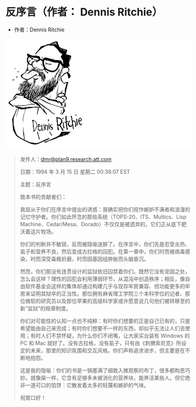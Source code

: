 # 反序言（作者： Dennis Ritchie）

- 作者：Dennis Ritchie

![](.gitbook/assets/dannisi.png)

>发件人：[dmr@plan9.research.att.com](mailto:dmr@plan9.research.att.com)
>
>日期：1994 年 3 月 15 日 星期二 00:38:07 EST
>
>主题：反序言
>
>致本书的贡献者们：
>
>我屈从于你们在序言中提出的诱惑：我确实把你们视作嫉妒不满者和浪漫的记忆守护者。你们如此怀念的那些系统（TOPS-20、ITS、Multics、Lisp Machine、Cedar/Mesa、Dorado）不仅仅是被遗弃的，它们正从底下肥沃着这片牧场。
>
>你们的判断并不敏锐，反而被隐喻迷醉了。在序言中，你们先是忍受炎热、虱子和营养不良，然后变成古拉格的囚犯。在第一章中，你们时而被病毒感染，时而深受毒瘾折磨，时而因基因组肿胀而头脑昏沉。
>
>然而，你们那没有连贯设计的监狱依旧囚禁着你们。既然它没有坚固之处，怎么会这样？理性的囚犯会利用薄弱环节，从混沌中创造秩序；相反，像自由软件基金会这样的集体却通过构建几乎与现存牢房兼容、但功能更多的牢房来证明其狱卒的正当性。那位拥有麻省理工学院三个本科学位的记者、那位微软的研究员以及那位苹果的高级科学家或许愿意说几句他们被转移至的新“监狱”的规章制度。
>
>你们对可能性的认知一点也不纯粹：有时你们想要的正是自己已有的，只是希望能由自己来完成；有时你们想要不一样的东西，却似乎无法让人们去使用；有时人们不禁怀疑，为什么你们不闭嘴，让大家买台装有 Windows 的 PC 和 Mac 就好了。没有古拉格，没有虱子，只有由《刺猬索尼克》所设定的未来，那里的知识氛围和交互风格。你们声称追求进步，但主要是在不断地抱怨。
>
>这是我的隐喻：你们的书是一锅塞满了细致入微观察的布丁，很多都构思巧妙。就像屎一样，它含有足够多未被消化的营养块，能养活某些人。但它绝非一道可口的馅饼：它散发着太多的轻蔑和嫉妒的气味。
>
>祝胃口好！

